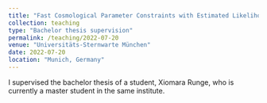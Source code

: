 ```yaml
---
title: "Fast Cosmological Parameter Constraints with Estimated Likelihood using Deep Learning"
collection: teaching
type: "Bachelor thesis supervision"
permalink: /teaching/2022-07-20
venue: "Universitäts-Sternwarte München"
date: 2022-07-20
location: "Munich, Germany"
---
```


I supervised the bachelor thesis of a student, Xiomara Runge, who is currently a master student in the same institute.
